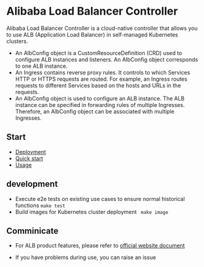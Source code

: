 # Alibaba Load Balancer Controller

Alibaba Load Balancer Controller is a cloud-native controller that allows you to use ALB (Application Load Balancer) in self-managed Kubernetes clusters.

- An AlbConfig object is a CustomResourceDefinition (CRD) used to configure ALB instances and listeners. An AlbConfig object corresponds to one ALB instance.
- An Ingress contains reverse proxy rules. It controls to which Services HTTP or HTTPS requests are routed. For example, an Ingress routes requests to different Services based on the hosts and URLs in the requests.
- An AlbConfig object is used to configure an ALB instance. The ALB instance can be specified in forwarding rules of multiple Ingresses. Therefore, an AlbConfig object can be associated with multiple Ingresses.



## Start

- [Deployment](docs/dev.md)
- [Quick start](docs/getting-started.md)
- [Usage](docs/usage.md)

## development

- Execute e2e tests on existing use cases to ensure normal historical functions `make test`
- Build images for Kubernetes cluster deployment ` make image`

## Comminicate

- For ALB product features, please refer to [official website document](https://help.aliyun.com/document_detail/196881.html)

- If you have problems during use, you can raise an issue
